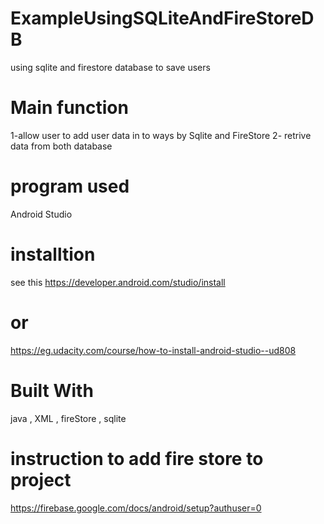 # ExampleUsingSQLiteAndFireStoreDB
using sqlite and firestore  database to save users 
# Main function 
1-allow user to add user data in to ways by Sqlite and FireStore
2- retrive data from both database 
# program used 
Android Studio 
# installtion 
see this https://developer.android.com/studio/install
# or 
https://eg.udacity.com/course/how-to-install-android-studio--ud808
# Built With
java , XML , fireStore , sqlite
# instruction to add fire store to project 
https://firebase.google.com/docs/android/setup?authuser=0

